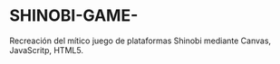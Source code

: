 # SHINOBI-GAME-
Recreación del mítico juego de plataformas Shinobi mediante Canvas, JavaScritp, HTML5.
